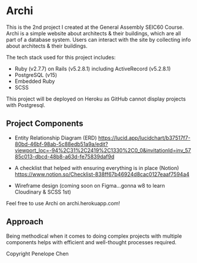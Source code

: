 # Archi

This is the 2nd project I created at the General Assembly SEIC60 Course. Archi is a simple website about architects & their buildings, which are all part of a database system. Users can interact with the site by collecting info about architects & their buildings. 

The tech stack used for this project includes: 
- Ruby (v2.7.7) on Rails (v5.2.8.1) including ActiveRecord (v5.2.8.1)
- PostgreSQL (v15)
- Embedded Ruby
- SCSS

This project will be deployed on Heroku as GitHub cannot display projects with Postgresql.

## Project Components 

- Entity Relationship Diagram (ERD)
https://lucid.app/lucidchart/b37517f7-80bd-46bf-98ab-5c88edb51a9a/edit?viewport_loc=-94%2C31%2C2419%2C1330%2C0_0&invitationId=inv_5785c013-dbcd-48b8-a63d-fe75839daf9d

- A checklist that helped with ensuring everything is in place (Notion) https://www.notion.so/Checklist-838ff67b46924d8cac0127eaaf7594a4

- Wireframe design (coming soon on Figma...gonna w8 to learn Cloudinary & SCSS 1st)

Feel free to use Archi on archi.herokuapp.com!

## Approach 
Being methodical when it comes to doing complex projects with multiple components helps with efficient and well-thought processes required.


Copyright Penelope Chen